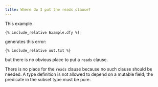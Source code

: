 ```yaml
---
title: Where do I put the reads clause?
---
```


This example
```dafny
{% include_relative Example.dfy %}
```
generates this error:
```text
{% include_relative out.txt %}
```
but there is no obvious place to put a `reads` clause.

There is no place for the `reads` clause because no such clause should be needed.
A type definition is not allowed to depend on a mutable field;
the predicate in the subset type must be pure.

